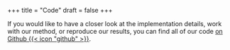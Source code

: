 +++
title = "Code"
draft = false
+++

If you would like to have a closer look at the implementation details, work with our method, or reproduce our results, you can find all of our code [on Github {{< icon "github" >}}](https://github.com/khdlr/HED-UNet).
